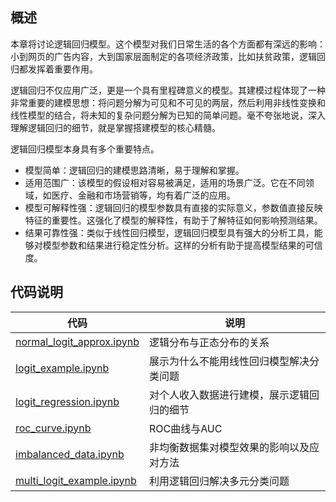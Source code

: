 
## 概述

本章将讨论逻辑回归模型。这个模型对我们日常生活的各个方面都有深远的影响：小到网页的广告内容，大到国家层面制定的各项经济政策，比如扶贫政策，逻辑回归都发挥着重要作用。

逻辑回归不仅应用广泛，更是一个具有里程碑意义的模型。其建模过程体现了一种非常重要的建模思想：将问题分解为可见和不可见的两层，然后利用非线性变换和线性模型的结合，将未知的复杂问题分解为已知的简单问题。毫不夸张地说，深入理解逻辑回归的细节，就是掌握搭建模型的核心精髓。

逻辑回归模型本身具有多个重要特点。

* 模型简单：逻辑回归的建模思路清晰，易于理解和掌握。
* 适用范围广：该模型的假设相对容易被满足，适用的场景广泛。它在不同领域，如医疗、金融和市场营销等，均有着广泛的应用。
* 模型可解释性强：逻辑回归的模型参数具有直接的实际意义，参数值直接反映特征的重要性。这强化了模型的解释性，有助于了解特征如何影响预测结果。
* 结果可靠性强：类似于线性回归模型，逻辑回归模型具有强大的分析工具，能够对模型参数和结果进行稳定性分析。这样的分析有助于提高模型结果的可信度。

## 代码说明

|代码|说明|
|---|---|
|[normal\_logit_approx.ipynb](normal_logit_approx.ipynb)| 逻辑分布与正态分布的关系 |
|[logit_example.ipynb](logit_example.ipynb)| 展示为什么不能用线性回归模型解决分类问题 |
|[logit_regression.ipynb](logit_regression.ipynb)| 对个人收入数据进行建模，展示逻辑回归的细节 |
|[roc_curve.ipynb](roc_curve.ipynb)| ROC曲线与AUC |
|[imbalanced_data.ipynb](imbalanced_data.ipynb)| 非均衡数据集对模型效果的影响以及应对方法 |
|[multi\_logit_example.ipynb](multi_logit_example.ipynb)| 利用逻辑回归解决多元分类问题 |







